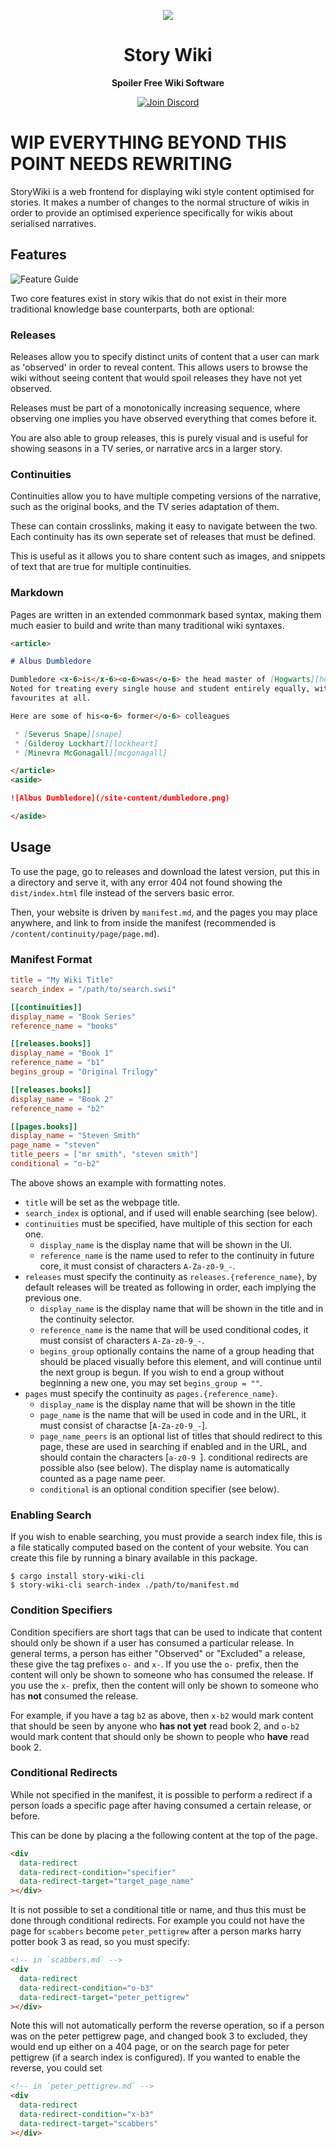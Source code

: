 <div align="center">

![](resources/Logo.png)

# Story Wiki

**Spoiler Free Wiki Software**

[![Join Discord](https://img.shields.io/discord/966025436222095360?label=discord&style=for-the-badge)](https://discord.gg/wNpPRkqBzw)

</div>

# WIP EVERYTHING BEYOND THIS POINT NEEDS REWRITING

StoryWiki is a web frontend for displaying wiki style content optimised for
stories. It makes a number of changes to the normal structure of wikis in order
to provide an optimised experience specifically for wikis about serialised
narratives.

## Features

![Feature Guide](resources/Guide.png)

Two core features exist in story wikis that do not exist in their more
traditional knowledge base counterparts, both are optional:

### Releases

Releases allow you to specify distinct units of content that a user can mark as
'observed' in order to reveal content. This allows users to browse the wiki
without seeing content that would spoil releases they have not yet observed.

Releases must be part of a monotonically increasing sequence, where observing
one implies you have observed everything that comes before it.

You are also able to group releases, this is purely visual and is useful for
showing seasons in a TV series, or narrative arcs in a larger story.

### Continuities

Continuities allow you to have multiple competing versions of the narrative,
such as the original books, and the TV series adaptation of them.

These can contain crosslinks, making it easy to navigate between the two. Each
continuity has its own seperate set of releases that must be defined.

This is useful as it allows you to share content such as images, and snippets
of text that are true for multiple continuities.

### Markdown

Pages are written in an extended commonmark based syntax, making them much
easier to build and write than many traditional wiki syntaxes.

```md
<article>

# Albus Dumbledore

Dumbledore <x-6>is</x-6><o-6>was</o-6> the head master of [Hogwarts][hogwarts].
Noted for treating every single house and student entirely equally, with no
favourites at all.

Here are some of his<o-6> former</o-6> colleagues

 * [Severus Snape][snape]
 * [Gilderoy Lockhart][lockheart]
 * [Minevra McGonagall][mcgonagall]

</article>
<aside>

![Albus Dumbledore](/site-content/dumbledore.png)

</aside>
```


## Usage

To use the page, go to releases and download the latest version, put this in a 
directory and serve it, with any error 404 not found showing the
`dist/index.html` file instead of the servers basic error.

Then, your website is driven by `manifest.md`, and the pages you may place
anywhere, and link to from inside the manifest (recommended is
`/content/continuity/page/page.md`).

### Manifest Format

```toml
title = "My Wiki Title"
search_index = "/path/to/search.swsi"

[[continuities]]
display_name = "Book Series"
reference_name = "books"

[[releases.books]]
display_name = "Book 1"
reference_name = "b1"
begins_group = "Original Trilogy"

[[releases.books]]
display_name = "Book 2"
reference_name = "b2"

[[pages.books]]
display_name = "Steven Smith"
page_name = "steven"
title_peers = ["mr smith", "steven smith"]
conditional = "o-b2"
```

The above shows an example with formatting notes.

  * `title` will be set as the webpage title.
  * `search_index` is optional, and if used will enable searching (see below).
  * `continuities` must be specified, have multiple of this section for each
    one.
    * `display_name` is the display name that will be shown in the UI.
    * `reference_name` is the name used to refer to the continuity in future 
       core, it must consist of characters `A-Za-z0-9_-`.
  * `releases` must specify the continuity as `releases.{reference_name}`,
     by default releases will be treated as following in order, each implying
     the previous one.
    * `display_name` is the display name that will be shown in the title and in
      the continuity selector.
    * `reference_name` is the name that will be used conditional codes, it must
      consist of characters `A-Za-z0-9_-`.
    * `begins_group` optionally contains the name of a group heading that should
      be placed visually before this element, and will continue until the next
      group is begun. If you wish to end a group without beginning a new one,
      you may set `begins_group = ""`.
  * `pages` must specify the continuity as `pages.{reference_name}`.
    * `display_name` is the display name that will be shown in the title
    * `page_name` is the name that will be used in code and in the URL, it must
      consist of charactse [`A-Za-z0-9_-`].
    * `page_name_peers` is an optional list of titles that should redirect to
      this page, these are used in searching if enabled and in the URL, and
      should contain the characters [`a-z0-9 `]. conditional redirects are 
      possible also (see below). The display name is automatically counted as a
      page name peer.
    * `conditional` is an optional condition specifier (see below).

### Enabling Search

If you wish to enable searching, you must provide a search index file, this is a
file statically computed based on the content of your website. You can create
this file by running a binary available in this package.

```
$ cargo install story-wiki-cli
$ story-wiki-cli search-index ./path/to/manifest.md
```

### Condition Specifiers

Condition specifiers are short tags that can be used to indicate that content
should only be shown if a user has consumed a particular release. In general
terms, a person has either "Observed" or "Excluded" a release, these give the
tag prefixes `o-` and `x-`. If you use the `o-` prefix, then the content will
only be shown to someone who has consumed the release. If you use the `x-`
prefix, then the content will only be shown to someone who has **not** consumed
the release.

For example, if you have a tag `b2` as above, then `x-b2` would mark content
that should be seen by anyone who **has not yet** read book 2, and `o-b2` would
mark content that should only be shown to people who **have** read book 2.

### Conditional Redirects

While not specified in the manifest, it is possible to perform a redirect if a
person loads a specific page after having consumed a certain release, or before.

This can be done by placing a the following content at the top of the page.

```md
<div
  data-redirect
  data-redirect-condition="specifier"
  data-redirect-target="target_page_name"
></div>
```

It is not possible to set a conditional title or name, and thus this must be
done through conditional redirects. For example you could not have the page for
`scabbers` become `peter_pettigrew` after a person marks harry potter book 3 as
read, so you must specify:

```md
<!-- in `scabbers.md` -->
<div
  data-redirect
  data-redirect-condition="o-b3"
  data-redirect-target="peter_pettigrew"
></div>
```

Note this will not automatically perform the reverse operation, so if a person
was on the peter pettigrew page, and changed book 3 to excluded, they would
end up either on a 404 page, or on the search page for peter pettigrew (if a
search index is configured). If you wanted to enable the reverse, you could set

```md
<!-- in `peter_pettigrew.md` -->
<div
  data-redirect
  data-redirect-condition="x-b3"
  data-redirect-target="scabbers"
></div>
```